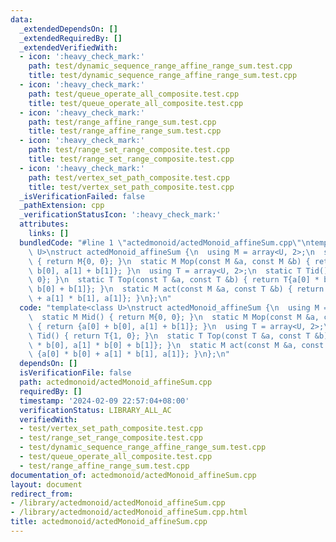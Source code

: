 ```yaml
---
data:
  _extendedDependsOn: []
  _extendedRequiredBy: []
  _extendedVerifiedWith:
  - icon: ':heavy_check_mark:'
    path: test/dynamic_sequence_range_affine_range_sum.test.cpp
    title: test/dynamic_sequence_range_affine_range_sum.test.cpp
  - icon: ':heavy_check_mark:'
    path: test/queue_operate_all_composite.test.cpp
    title: test/queue_operate_all_composite.test.cpp
  - icon: ':heavy_check_mark:'
    path: test/range_affine_range_sum.test.cpp
    title: test/range_affine_range_sum.test.cpp
  - icon: ':heavy_check_mark:'
    path: test/range_set_range_composite.test.cpp
    title: test/range_set_range_composite.test.cpp
  - icon: ':heavy_check_mark:'
    path: test/vertex_set_path_composite.test.cpp
    title: test/vertex_set_path_composite.test.cpp
  _isVerificationFailed: false
  _pathExtension: cpp
  _verificationStatusIcon: ':heavy_check_mark:'
  attributes:
    links: []
  bundledCode: "#line 1 \"actedmonoid/actedMonoid_affineSum.cpp\"\ntemplate<class\
    \ U>\nstruct actedMonoid_affineSum {\n  using M = array<U, 2>;\n  static M Mid()\
    \ { return M{0, 0}; }\n  static M Mop(const M &a, const M &b) { return {a[0] +\
    \ b[0], a[1] + b[1]}; }\n  using T = array<U, 2>;\n  static T Tid() { return T{1,\
    \ 0}; }\n  static T Top(const T &a, const T &b) { return T{a[0] * b[0], a[1] *\
    \ b[0] + b[1]}; }\n  static M act(const M &a, const T &b) { return {a[0] * b[0]\
    \ + a[1] * b[1], a[1]}; }\n};\n"
  code: "template<class U>\nstruct actedMonoid_affineSum {\n  using M = array<U, 2>;\n\
    \  static M Mid() { return M{0, 0}; }\n  static M Mop(const M &a, const M &b)\
    \ { return {a[0] + b[0], a[1] + b[1]}; }\n  using T = array<U, 2>;\n  static T\
    \ Tid() { return T{1, 0}; }\n  static T Top(const T &a, const T &b) { return T{a[0]\
    \ * b[0], a[1] * b[0] + b[1]}; }\n  static M act(const M &a, const T &b) { return\
    \ {a[0] * b[0] + a[1] * b[1], a[1]}; }\n};\n"
  dependsOn: []
  isVerificationFile: false
  path: actedmonoid/actedMonoid_affineSum.cpp
  requiredBy: []
  timestamp: '2024-02-09 22:57:04+08:00'
  verificationStatus: LIBRARY_ALL_AC
  verifiedWith:
  - test/vertex_set_path_composite.test.cpp
  - test/range_set_range_composite.test.cpp
  - test/dynamic_sequence_range_affine_range_sum.test.cpp
  - test/queue_operate_all_composite.test.cpp
  - test/range_affine_range_sum.test.cpp
documentation_of: actedmonoid/actedMonoid_affineSum.cpp
layout: document
redirect_from:
- /library/actedmonoid/actedMonoid_affineSum.cpp
- /library/actedmonoid/actedMonoid_affineSum.cpp.html
title: actedmonoid/actedMonoid_affineSum.cpp
---
```

